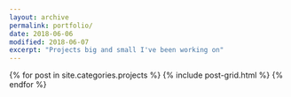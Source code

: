 ```yaml
---
layout: archive
permalink: portfolio/
date: 2018-06-06
modified: 2018-06-07
excerpt: "Projects big and small I've been working on"
---
```


<div>
{% for post in site.categories.projects %}
  {% include post-grid.html %}
{% endfor %}
</div><!-- /.tiles -->
